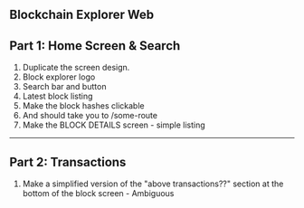 ## Blockchain Explorer Web

## Part 1: Home Screen & Search

1. Duplicate the screen design.
2. Block explorer logo
3. Search bar and button
4. Latest block listing
5. Make the block hashes clickable
6. And should take you to /some-route
7. Make the BLOCK DETAILS screen - simple listing

---

## Part 2: Transactions

1. Make a simplified version of the "above transactions??" section at the bottom of the block screen - Ambiguous
